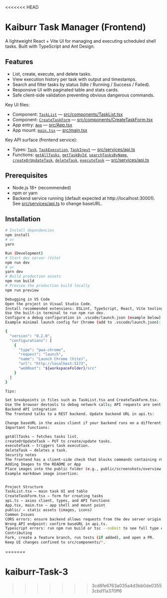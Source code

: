 <<<<<<< HEAD
# Kaiburr Task Manager (Frontend)

A lightweight React + Vite UI for managing and executing scheduled shell tasks. Built with TypeScript and Ant Design.

## Features

- List, create, execute, and delete tasks.
- View execution history per task with output and timestamps.
- Search and filter tasks by status (Idle / Running / Success / Failed).
- Responsive UI with paginated table and stats cards.
- Safe client-side validation preventing obvious dangerous commands.

Key UI files:

- Component: [`TaskList`](src/components/TaskList.tsx) — [src/components/TaskList.tsx](src/components/TaskList.tsx)
- Component: [`CreateTaskForm`](src/components/CreateTaskForm.tsx) — [src/components/CreateTaskForm.tsx](src/components/CreateTaskForm.tsx)
- App entry: [`App`](src/App.tsx) — [src/App.tsx](src/App.tsx)
- App mount: [`main.tsx`](src/main.tsx) — [src/main.tsx](src/main.tsx)

Key API surface (frontend service):

- Types: [`Task`](src/services/api.ts), [`TaskExecution`](src/services/api.ts), [`TaskInput`](src/services/api.ts) — [src/services/api.ts](src/services/api.ts)
- Functions: [`getAllTasks`](src/services/api.ts), [`getTaskById`](src/services/api.ts), [`searchTasksByName`](src/services/api.ts), [`createOrUpdateTask`](src/services/api.ts), [`deleteTask`](src/services/api.ts), [`executeTask`](src/services/api.ts) — [src/services/api.ts](src/services/api.ts)

## Prerequisites

- Node.js 18+ (recommended)
- npm or yarn
- Backend service running (default expected at http://localhost:30001). See [src/services/api.ts](src/services/api.ts) to change baseURL.

## Installation

```bash
# Install dependencies
npm install
# or
yarn

Run (Development)
# Start dev server (Vite)
npm run dev
# or
yarn dev
# Build production assets
npm run build
# Preview the production build locally
npm run preview

Debugging in VS Code
Open the project in Visual Studio Code.
Install recommended extensions: ESLint, TypeScript, React, Vite tooling.
Use the built-in terminal to run npm run dev.
Configure a debug configuration in .vscode/launch.json (example below) to attach to the browser or Node process if needed.
Example minimal launch config for Chrome (add to .vscode/launch.json):

{
  "version": "0.2.0",
  "configurations": [
    {
      "type": "pwa-chrome",
      "request": "launch",
      "name": "Launch Chrome (Vite)",
      "url": "http://localhost:5173",
      "webRoot": "${workspaceFolder}/src"
    }
  ]
}

Tips:

Set breakpoints in files such as TaskList.tsx and CreateTaskForm.tsx.
Use the browser devtools to debug network calls; API requests are sent to the endpoint configured in api.ts.
Backend API integration
The frontend talks to a REST backend. Update backend URL in api.ts:

Change baseURL in the axios client if your backend runs on a different port.
Important functions:

getAllTasks — fetches tasks list.
createOrUpdateTask — PUT to create/update tasks.
executeTask — triggers task execution.
deleteTask — deletes a task.
Security notes
The frontend has a client-side check that blocks commands containing rm , sudo , or shutdown in CreateTaskForm. Backend should enforce stronger validation and authorization.
Adding Images to the README or App
Place images into the public folder (e.g., public/screenshots/overview.png) and reference them as /screenshots/overview.png in markdown or JSX.
Example markdown image insertion:


Project Structure
TaskList.tsx — main task UI and table
CreateTaskForm.tsx — form for creating tasks
api.ts — axios client, types, and API functions
App.tsx, main.tsx — app shell and mount point
public/ — static assets (images, icons)
Common Issues
CORS errors: ensure backend allows requests from the dev server origin.
Wrong API endpoint: confirm baseURL in api.ts.
Typescript errors: run npm run build or tsc --noEmit to see full type errors.
Contributing
Fork, create a feature branch, run tests (if added), and open a PR.
Keep UI changes confined to src/components/*.
```
=======
# kaiburr-Task-3
>>>>>>> 3cd8fe6763a035a4d3bb0de03553cbd11a370ff6
